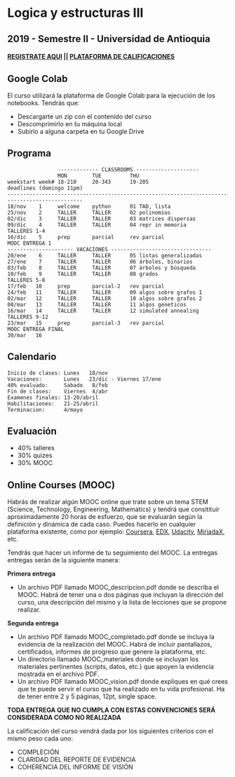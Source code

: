 ﻿# Logica y estructuras III

## 2019 - Semestre II - Universidad de Antioquia

#### [REGISTRATE AQUI](https://forms.gle/ivvhRP8dpzrCXh2k9) || [PLATAFORMA DE CALIFICACIONES](https://m3g87w9l3k.execute-api.us-west-2.amazonaws.com/dev/rlxmooc/web/login)

## Google Colab

El curso utilizará la plataforma de Google Colab para la ejecución de los notebooks. Tendrás que:

- Descargarte un zip con el contenido del curso
- Descomprimirlo en tu máquina local
- Subirlo a alguna carpeta en tu Google Drive

## Programa

                    ------------- CLASSROOMS --------------------
                    MON        TUE         THU
    weekstart week# 18-210     20-343      19-205                      deadlines (domingo 11pm)
    ----------------------------------------------------------------------------------------------
    18/nov    1     welcome    python      01 TAD, lista	
    25/nov    2     TALLER     TALLER      02 polinomios 	
    02/dic    3     TALLER     TALLER      03 matrices dispersas 	
    09/dic    4     TALLER     TALLER      04 repr in memoria             TALLERES 1-4
    16/dic    5     prep       parcial     rev parcial                    MOOC ENTREGA 1
    --------------------- VACACIONES --------------------------------
    20/ene    6     TALLER     TALLER      05 listas generalizadas                  
    27/ene    7     TALLER     TALLER      06 árboles, binarios  
    03/feb    8     TALLER     TALLER      07 árboles y búsqueda        
    10/feb    9     TALLER     TALLER      08 grados                      TALLERES 5-8 
    17/feb   10     prep       parcial-2   rev parcial
    24/feb   11     TALLER     TALLER      09 algos sobre grafos 1 
    02/mar   12     TALLER     TALLER      10 algos sobre grafos 2      
    08/mar   13     TALLER     TALLER      11 algos geneticos          
    16/mar   14     TALLER     TALLER      12 simulated annealing         TALLERES 9-12
    23/mar   15     prep       parcial-3   rev parcial                    MOOC ENTREGA FINAL
    30/mar   16

## Calendario

    Inicio de clases: Lunes   18/nov
    Vacaciones:       Lunes   23/dic - Viernes 17/ene
    40% evaluado:     Sabado   8/feb
    Fin de clases:    Viernes  4/abr
    Examenes finales: 13-20/abril
    Habilitaciones:   21-25/abril
    Terminacion:      4/mayo

## Evaluación

- 40% talleres
- 30% quizes
- 30% MOOC


## Online Courses (MOOC)
Habrás de realizar algún MOOC online que trate sobre un tema STEM (Science, Technology, Engineering, Mathematics) y tendrá que consitituir aproximadamente 20 horas de esfuerzo, que se evaluarán según la definición y dinámica de cada caso. Puedes hacerlo en cualquier plataforma existente, como por ejemplo: [Coursera](www.coursera.org), [EDX](www.edx.org), [Udacity](www.udacity.org), [MiriadaX](https://miriadax.net/), etc.

Tendrás que hacer un informe de tu seguimiento del MOOC. La entregas entregas serán de la siguiente manera:

**Primera entrega**
- Un archivo PDF llamado MOOC_descripcion.pdf donde se describa el MOOC. Habrá de tener una o dos páginas que incluyan la dirección del curso, una descripción del mismo y la lista de lecciones que se propone realizar.

**Segunda entrega**
- Un archivo PDF llamado MOOC_completado.pdf donde se incluya la evidencia de la realización del MOOC. Habrá de incluir pantallazos, certificados, informes de progreso que genere la plataforma, etc. 
- Un directorio llamado MOOC_materiales donde se incluyan los materiales pertinentes (scripts, datos, etc.) que apoyen la evidencia mostrada en el archivo PDF.
- Un archivo PDF llamado MOOC_vision.pdf donde expliques en qué crees que te puede servir el curso que ha realizado en tu vida profesional. Ha de tener entre 2 y 5 páginas, 12pt, single space.

**TODA ENTREGA QUE NO CUMPLA CON ESTAS CONVENCIONES SERÁ CONSIDERADA COMO NO REALIZADA**

La calificación del curso vendrá dada por los siguientes criterios con el mismo peso cada uno:

- COMPLECIÓN 
- CLARIDAD DEL REPORTE DE EVIDENCIA
- COHERENCIA DEL INFORME DE VISIÓN


